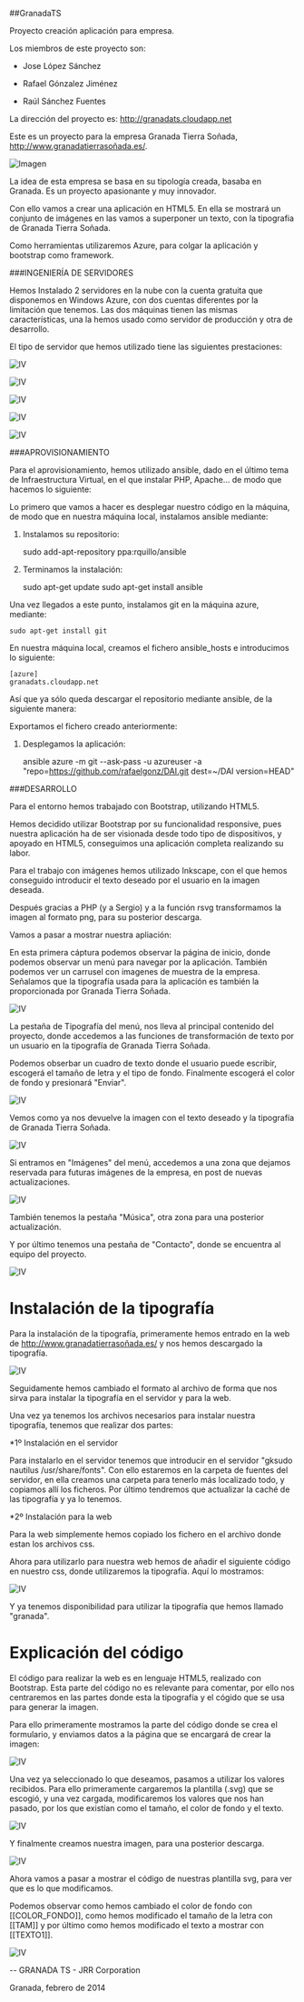 ##GranadaTS


Proyecto creación aplicación para empresa.

Los miembros de este proyecto son:


* Jose López Sánchez

* Rafael Gónzalez Jiménez

* Raúl Sánchez Fuentes

La dirección del proyecto es: http://granadats.cloudapp.net

Este es un proyecto para la empresa Granada Tierra Soñada, http://www.granadatierrasoñada.es/.


![Imagen](https://dl.dropbox.com/sh/mt6cs999tcupy3q/L7exgHiq-c)


La idea de esta empresa se basa en su tipología creada, basaba en Granada. Es un proyecto apasionante y muy innovador.

Con ello vamos a crear una aplicación en HTML5. En ella se mostrará un conjunto de imágenes en las vamos a superponer un texto, con la tipografia de Granada Tierra Soñada.

Como herramientas utilizaremos Azure, para colgar la aplicación y bootstrap como framework.


###INGENIERÍA DE SERVIDORES


Hemos Instalado 2 servidores en la nube con la cuenta gratuita que disponemos en Windows Azure, con dos cuentas diferentes por la limitación que tenemos. Las dos máquinas tienen las mismas características, una la hemos usado como servidor de producción y otra de desarrollo.

El tipo de servidor que hemos utilizado tiene las siguientes prestaciones:

![IV](https://raw2.github.com/IV-GII/GranadaTS/master/Capturas%20Azure/Captura%20de%20pantalla%202014-01-24%20a%20la%28s%29%2018.06.22.png)

![IV](https://raw2.github.com/IV-GII/GranadaTS/master/Capturas%20Azure/Captura%20de%20pantalla%202014-01-24%20a%20la%28s%29%2018.06.30.png)

![IV](https://raw2.github.com/IV-GII/GranadaTS/master/Capturas%20Azure/Captura%20de%20pantalla%202014-01-24%20a%20la%28s%29%2018.07.02.png)

![IV](https://raw2.github.com/IV-GII/GranadaTS/master/Capturas%20Azure/Captura%20de%20pantalla%202014-01-24%20a%20la%28s%29%2018.07.14.png)

![IV](https://raw2.github.com/IV-GII/GranadaTS/master/Capturas%20Azure/Captura%20de%20pantalla%202014-01-24%20a%20la%28s%29%2018.07.35.png)

###APROVISIONAMIENTO

Para el aprovisionamiento, hemos utilizado ansible, dado en el último tema de Infraestructura Virtual, en el que instalar PHP, Apache... de modo que hacemos lo siguiente:


Lo primero que vamos a hacer es desplegar nuestro código en la máquina, de modo que en nuestra máquina local, instalamos ansible mediante:

1.  Instalamos su repositorio:

    sudo add-apt-repository ppa:rquillo/ansible
  
2.  Terminamos la instalación:

    sudo apt-get update
    sudo apt-get install ansible
    
Una vez llegados a este punto, instalamos git en la máquina azure, mediante:

    sudo apt-get install git

En nuestra máquina local, creamos el fichero ansible_hosts e introducimos lo siguiente:

    [azure]
    granadats.cloudapp.net
    
Así que ya sólo queda descargar el repositorio mediante ansible, de la siguiente manera:

Exportamos el fichero creado anteriormente:

1.  Desplegamos la aplicación:

    ansible azure -m git --ask-pass -u azureuser -a "repo=https://github.com/rafaelgonz/DAI.git dest=~/DAI version=HEAD"

###DESARROLLO

Para el entorno hemos trabajado con Bootstrap, utilizando HTML5.

Hemos decidido utilizar Bootstrap por su funcionalidad responsive, pues nuestra aplicación ha de ser visionada desde todo tipo de dispositivos, y apoyado en HTML5, conseguimos una aplicación completa realizando su labor.

Para el trabajo con imágenes hemos utilizado Inkscape, con el que hemos conseguido introducir el texto deseado por el usuario en la imagen deseada.

Después gracias a PHP (y a Sergio) y a la función rsvg transformamos la imagen al formato png, para su posterior descarga.

Vamos a pasar a mostrar nuestra apliación:

En esta primera cáptura podemos observar la página de inicio, donde podemos observar un menú para navegar por la aplicación. También podemos ver un carrusel con imagenes de muestra de la empresa. Señalamos que la tipografía usada para la aplicación es también la proporcionada por Granada Tierra Soñada.

![IV](https://raw2.github.com/IV-GII/GranadaTS/master/Capturas%20web/Captura%20de%20pantalla%202014-01-26%20a%20la%28s%29%2010.36.22.png)

La pestaña de Tipografía del menú, nos lleva al principal contenido del proyecto, donde accedemos a las funciones de transformación de texto por un usuario en la tipografía de Granada Tierra Soñada. 

Podemos obserbar un cuadro de texto donde el usuario puede escribir, escogerá el tamaño de letra y el tipo de fondo. Finalmente escogerá el color de fondo y presionará "Enviar".

![IV](https://raw2.github.com/IV-GII/GranadaTS/master/Capturas%20web/Captura%20de%20pantalla%202014-01-26%20a%20la%28s%29%2010.36.37.png)

Vemos como ya nos devuelve la imagen con el texto deseado y la tipografía de Granada Tierra Soñada.

![IV](https://raw2.github.com/IV-GII/GranadaTS/master/Capturas%20web/Captura%20de%20pantalla%202014-01-26%20a%20la%28s%29%2010.37.05.png)

Si entramos en "Imágenes" del menú, accedemos a una zona que dejamos reservada para futuras imágenes de la empresa, en post de nuevas actualizaciones.

![IV](https://raw2.github.com/IV-GII/GranadaTS/master/Capturas%20web/Captura%20de%20pantalla%202014-01-26%20a%20la%28s%29%2010.38.36.png)

También tenemos la pestaña "Música", otra zona para una posterior actualización.

Y por último tenemos una pestaña de "Contacto", donde se encuentra al equipo del proyecto.

![IV](https://raw2.github.com/IV-GII/GranadaTS/master/Capturas%20web/Captura%20de%20pantalla%202014-01-26%20a%20la%28s%29%2010.38.56.png)


# Instalación de la tipografía

Para la instalación de la tipografía, primeramente hemos entrado en la web de http://www.granadatierrasoñada.es/ y nos hemos descargado la tipografía.

![IV](https://raw.github.com/IV-GII/GranadaTS/master/capturastipografia/descarga.png)

Seguidamente hemos cambiado el formato al archivo de forma que nos sirva para instalar la tipografía en el servidor y para la web.

Una vez ya tenemos los archivos necesarios para instalar nuestra tipografía, tenemos que realizar dos partes:

*1º Instalación en el servidor

Para instalarlo en el servidor tenemos que introducir en el servidor "gksudo nautilus /usr/share/fonts". Con ello estaremos en la carpeta de fuentes del servidor, en ella creamos una carpeta para tenerlo más localizado todo, y copiamos allí los ficheros. Por último tendremos que actualizar la caché de las tipografía y ya lo tenemos.

*2º Instalación para la web

Para la web simplemente hemos copiado los fichero en el archivo donde estan los archivos css. 

Ahora para utilizarlo para nuestra web hemos de añadir el siguiente código en nuestro css, donde utilizaremos la tipografía. Aquí lo mostramos:

![IV](https://raw.github.com/IV-GII/GranadaTS/master/capturastipografia/font-face.png)

Y ya tenemos disponibilidad para utilizar la tipografía que hemos llamado "granada".




# Explicación del código

El código para realizar la web es en lenguaje HTML5, realizado con Bootstrap. Esta parte del código no es relevante para comentar, por ello nos centraremos en las partes donde esta la tipografía y el cógido que se usa para generar la imagen.

Para ello primeramente mostramos la parte del código donde se crea el formulario, y enviamos datos a la página que se encargará de crear la imagen:

![IV](https://raw.github.com/IV-GII/GranadaTS/master/capturascodigo/formulario1.png)


Una vez ya seleccionado lo que deseamos, pasamos a utilizar los valores recibidos. Para ello primeramente cargaremos la plantilla (.svg) que se escogió, y una vez cargada, modificaremos los valores que nos han pasado, por los que existían como el tamaño, el color de fondo y el texto.


![IV](https://raw.github.com/IV-GII/GranadaTS/master/capturascodigo/formulario2.png)


Y finalmente creamos nuestra imagen, para una posterior descarga.


![IV](https://raw.github.com/IV-GII/GranadaTS/master/capturascodigo/formulario3.png)


Ahora vamos a pasar a mostrar el código de nuestras plantilla svg, para ver que es lo que modificamos.

Podemos observar como hemos cambiado el color de fondo con [[COLOR_FONDO]], como hemos modificado el tamaño de la letra con [[TAM]] y por último como hemos modificado el texto a mostrar con [[TEXTO1]].

![IV](https://raw.github.com/IV-GII/GranadaTS/master/capturascodigo/formulario4.png)



--
GRANADA TS - JRR Corporation

Granada, febrero de 2014


